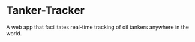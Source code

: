 # Tanker-Tracker
A web app that facilitates real-time tracking of oil tankers anywhere in the world.
